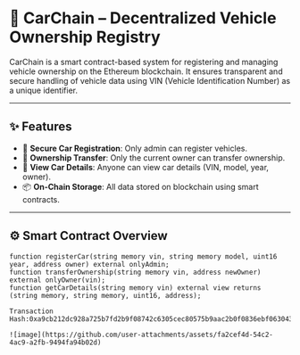 # 🚗 CarChain – Decentralized Vehicle Ownership Registry

CarChain is a smart contract-based system for registering and managing vehicle ownership on the Ethereum blockchain. It ensures transparent and secure handling of vehicle data using VIN (Vehicle Identification Number) as a unique identifier.

---

## ✨ Features

- 🔐 **Secure Car Registration**: Only admin can register vehicles.
- 👤 **Ownership Transfer**: Only the current owner can transfer ownership.
- 🧾 **View Car Details**: Anyone can view car details (VIN, model, year, owner).
- 📦 **On-Chain Storage**: All data stored on blockchain using smart contracts.

---

## ⚙️ Smart Contract Overview

```solidity
function registerCar(string memory vin, string memory model, uint16 year, address owner) external onlyAdmin;
function transferOwnership(string memory vin, address newOwner) external onlyOwner(vin);
function getCarDetails(string memory vin) external view returns (string memory, string memory, uint16, address);

Transaction Hash:0xa9cb212dc928a725b7fd2b9f08742c6305cec80575b9aac2b0f0836ebf063043

![image](https://github.com/user-attachments/assets/fa2cef4d-54c2-4ac9-a2fb-9494fa94b02d)

